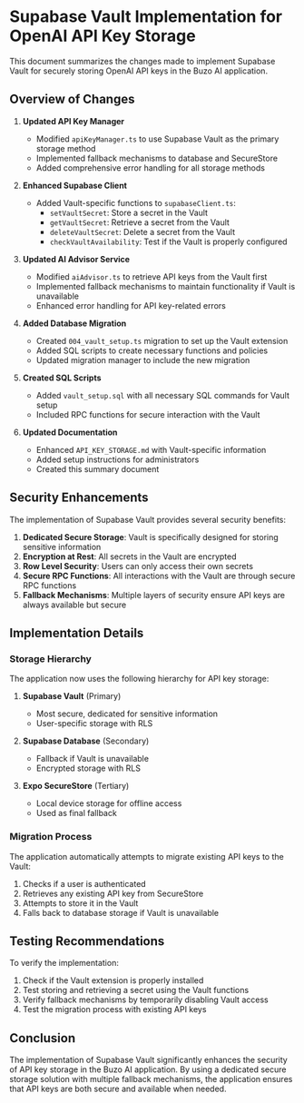 # Supabase Vault Implementation for OpenAI API Key Storage

This document summarizes the changes made to implement Supabase Vault for securely storing OpenAI API keys in the Buzo AI application.

## Overview of Changes

1. **Updated API Key Manager**
   - Modified `apiKeyManager.ts` to use Supabase Vault as the primary storage method
   - Implemented fallback mechanisms to database and SecureStore
   - Added comprehensive error handling for all storage methods

2. **Enhanced Supabase Client**
   - Added Vault-specific functions to `supabaseClient.ts`:
     - `setVaultSecret`: Store a secret in the Vault
     - `getVaultSecret`: Retrieve a secret from the Vault
     - `deleteVaultSecret`: Delete a secret from the Vault
     - `checkVaultAvailability`: Test if the Vault is properly configured

3. **Updated AI Advisor Service**
   - Modified `aiAdvisor.ts` to retrieve API keys from the Vault first
   - Implemented fallback mechanisms to maintain functionality if Vault is unavailable
   - Enhanced error handling for API key-related errors

4. **Added Database Migration**
   - Created `004_vault_setup.ts` migration to set up the Vault extension
   - Added SQL scripts to create necessary functions and policies
   - Updated migration manager to include the new migration

5. **Created SQL Scripts**
   - Added `vault_setup.sql` with all necessary SQL commands for Vault setup
   - Included RPC functions for secure interaction with the Vault

6. **Updated Documentation**
   - Enhanced `API_KEY_STORAGE.md` with Vault-specific information
   - Added setup instructions for administrators
   - Created this summary document

## Security Enhancements

The implementation of Supabase Vault provides several security benefits:

1. **Dedicated Secure Storage**: Vault is specifically designed for storing sensitive information
2. **Encryption at Rest**: All secrets in the Vault are encrypted
3. **Row Level Security**: Users can only access their own secrets
4. **Secure RPC Functions**: All interactions with the Vault are through secure RPC functions
5. **Fallback Mechanisms**: Multiple layers of security ensure API keys are always available but secure

## Implementation Details

### Storage Hierarchy

The application now uses the following hierarchy for API key storage:

1. **Supabase Vault** (Primary)
   - Most secure, dedicated for sensitive information
   - User-specific storage with RLS

2. **Supabase Database** (Secondary)
   - Fallback if Vault is unavailable
   - Encrypted storage with RLS

3. **Expo SecureStore** (Tertiary)
   - Local device storage for offline access
   - Used as final fallback

### Migration Process

The application automatically attempts to migrate existing API keys to the Vault:

1. Checks if a user is authenticated
2. Retrieves any existing API key from SecureStore
3. Attempts to store it in the Vault
4. Falls back to database storage if Vault is unavailable

## Testing Recommendations

To verify the implementation:

1. Check if the Vault extension is properly installed
2. Test storing and retrieving a secret using the Vault functions
3. Verify fallback mechanisms by temporarily disabling Vault access
4. Test the migration process with existing API keys

## Conclusion

The implementation of Supabase Vault significantly enhances the security of API key storage in the Buzo AI application. By using a dedicated secure storage solution with multiple fallback mechanisms, the application ensures that API keys are both secure and available when needed. 